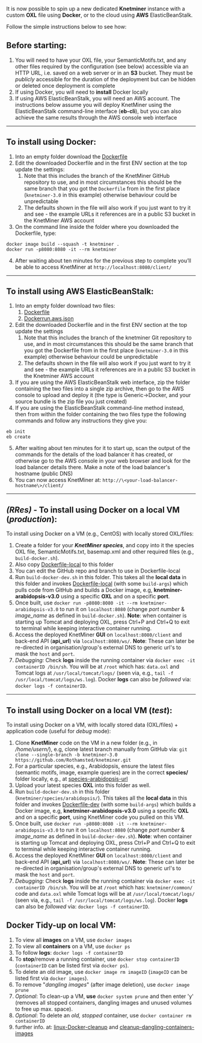 It is now possible to spin up a new dedicated **Knetminer** instance with a custom **OXL** file using **Docker**, or to the cloud using **AWS** ElasticBeanStalk.

Follow the simple instructions below to see how:

## Before starting:

1. You will need to have your OXL file, your SemanticMotifs.txt, and any other files required by the configuration (see below) accessible via an HTTP URL, i.e. saved on a web server or in an **S3** bucket. They must be _publicly_ accessible for the duration of the deployment but can be hidden or deleted once deployment is complete
2. If using Docker, you will need to **install** Docker locally
3. If using AWS ElasticBeanStalk, you will need an AWS account. The instructions below assume you will deploy KnetMiner using the ElasticBeanStalk command-line interface (**eb-cli**), but you can also achieve the same results through the AWS console web interface

***

## To install using Docker:

1. Into an empty folder download the [Dockerfile](https://raw.githubusercontent.com/Rothamsted/knetminer/knetminer-3.0/common/quickstart/Dockerfile)
2. Edit the downloaded Dockerfile and in the first ENV section at the top update the settings:
   1. Note that this includes the branch of the KnetMiner GitHub repository to use, and in most circumstances this should be the same branch that you got the `Dockerfile` from in the first place (`knetminer-3.0` in this example) otherwise behaviour could be unpredictable
   2. The defaults shown in the file will also work if you just want to try it and see - the example URLs it references are in a public S3 bucket in the KnetMiner AWS account
3. On the command line inside the folder where you downloaded the Dockerfile, type:
```
docker image build --squash -t knetminer .
docker run -p8080:8080 -it --rm knetminer
```
4. After waiting about ten minutes for the previous step to complete you’ll be able to access KnetMiner at `http://localhost:8080/client/`

***

## To install using AWS ElasticBeanStalk:

1. Into an empty folder download two files:
   1. [Dockerfile](https://raw.githubusercontent.com/Rothamsted/knetminer/knetminer-3.0/common/quickstart/Dockerfile)
   2. [Dockerrun.aws.json](https://raw.githubusercontent.com/Rothamsted/knetminer/knetminer-3.0/common/quickstart/Dockerrun.aws.json)
2. Edit the downloaded Dockerfile and in the first ENV section at the top update the settings
   1. Note that this includes the branch of the knetminer Git repository to use, and in most circumstances this should be the same branch that you got the Dockerfile from in the first place (`knetminer-3.0` in this example) otherwise behaviour could be unpredictable
   2. The defaults shown in the file will also work if you just want to try it and see - the example URLs it references are in a public S3 bucket in the Knetminer AWS account
3. If you are using the AWS ElasticBeanStalk web interface, zip the folder containing the two files into a single zip archive, then go to the AWS console to upload and deploy it (the type is Generic->Docker, and your source bundle is the zip file you just created)
4. If you are using the ElasticBeanStalk command-line method instead, then from within the folder containing the two files type the following commands and follow any instructions they give you:
```
eb init
eb create
```
5. After waiting about ten minutes for it to start up, scan the output of the commands for the details of the load balancer it has created, or otherwise go to the AWS console in your web browser and look for the load balancer details there. Make a note of the load balancer's hostname (public DNS)
6. You can now access KnetMiner at: `http://\<your-load-balancer-hostname\>/client/`

***

## **_(RRes)_** - To install using Docker on a local VM (_production_):

To install using Docker on a VM (e.g., CentOS) with locally stored OXL/files:
1. Create a folder for your _**KnetMiner species**_, and copy into it the species OXL file, SemanticMotifs.txt, basemap.xml and other required files (e.g., `build-docker.sh`).
2. Also copy [Dockerfile-local](https://raw.githubusercontent.com/Rothamsted/knetminer/knetminer-3.0/common/quickstart/Dockerfile-local) to this folder
3. You can edit the GitHub repo and branch to use in Dockerfile-local
4. Run `build-docker-dev.sh` in this folder. This takes all the **local data** in this folder and invokes [Dockerfile-local](https://github.com/Rothamsted/knetminer/blob/knetminer-3.0/common/quickstart/Dockerfile-local) (with some `build-args`) which pulls code from GitHub and builds a Docker image, e.g, **knetminer-arabidopsis-v3.0** using a specific **OXL** and on a specific **port**.
5. Once built, use `docker run -p8080:8080 -it --rm knetminer-arabidopsis-v3.0` to run it on `localhost:8080` (change _port number_ & _image_name_ as defined in `build-docker.sh`). **Note**: when container is starting up Tomcat and deploying OXL, press Ctrl+P and Ctrl+Q to exit to terminal while keeping interactive container running.
6. Access the deployed KnetMiner **GUI** on `localhost:8080/client` and back-end API (**api_url**) via `localhost:8080/ws/`. **Note**: These can later be re-directed in organisation/group's external DNS to generic url's to mask the `host` and `port`.
7. _Debugging:_ Check **logs** inside the running container via `docker exec -it containerID /bin/sh`. You will be at `/root` which has: `data.oxl` and Tomcat logs at `/usr/local/tomcat/logs/` (seen via, e.g., `tail -f /usr/local/tomcat/logs/ws.log`). Docker **logs** can also be _followed_ via: `docker logs -f containerID`.

***

## To install using Docker on a local VM (_test_):

To install using Docker on a VM, with locally stored data (OXL/files) + application code (useful for _debug_ mode):
1. Clone **KnetMiner** code on the VM in a new folder (e.g., in _/home/usern/_), e.g, clone latest branch manually from GitHub via: `git clone --single-branch -b knetminer-3.0 https://github.com/Rothamsted/knetminer.git`
2. For a particular species, e.g., Arabidopsis, ensure the latest files (semantic motifs, image, example queries) are in the correct **species/** folder locally, e.g., at [species-arabidopsis-url](https://github.com/Rothamsted/knetminer/tree/knetminer-3.0/species/arabidopsis/)
3. Upload your latest species **OXL** into this folder as well.
4. Run `build-docker-dev.sh` in this folder (`knetminer/species/arabidopsis/`). This takes all the **local data** in this folder and invokes [Dockerfile-dev](https://github.com/Rothamsted/knetminer/blob/knetminer-3.0/common/quickstart/Dockerfile-dev) (with some `build-args`) which builds a Docker image, e.g, **knetminer-arabidopsis-v3.0** using a specific **OXL** and on a specific **port**, using KnetMiner code you pulled on this VM.
5. Once built, use `docker run -p8080:8080 -it --rm knetminer-arabidopsis-v3.0` to run it on `localhost:8080` (change _port number_ & _image_name_ as defined in `build-docker-dev.sh`). **Note**: when container is starting up Tomcat and deploying OXL, press Ctrl+P and Ctrl+Q to exit to terminal while keeping interactive container running.
6. Access the deployed KnetMiner **GUI** on `localhost:8080/client` and back-end API (**api_url**) via `localhost:8080/ws/`. **Note**: These can later be re-directed in organisation/group's external DNS to generic url's to mask the `host` and `port`.
7. _Debugging:_ Check **logs** inside the running container via `docker exec -it containerID /bin/sh`. You will be at `/root` which has: `knetminer/common/` code and `data.oxl` while Tomcat logs will be at `/usr/local/tomcat/logs/` (seen via, e.g., `tail -f /usr/local/tomcat/logs/ws.log`). Docker **logs** can also be _followed_ via: `docker logs -f containerID`.

## Docker Tidy-up on local VM:
1. To view all **images** on a VM, use `docker images`
2. To view all **containers** on a VM, use `docker ps`
3. To follow **logs**: `docker logs -f containerID`
4. To **stop**/remove a running container, use `docker stop containerID` (`containerID` can be listed first via `docker ps`).
5. To delete an old image, use `docker image rm imageID` (`imageID` can be listed first via `docker images`). 
6. To remove "_dangling images_" (after image deletion), use `docker image prune`
7. _Optional_: To clean-up a VM, **use** `docker system prune` and then enter 'y' (removes all stopped containers, dangling images and unused volumes to free up max. space).
8. _Optional_: To delete an _old, stopped_ container, use `docker container rm containerID`
9. further info. at: [linux-Docker-cleanup](https://linuxize.com/post/how-to-remove-docker-images-containers-volumes-and-networks/) and [cleanup-dangling-containers-images](https://zaiste.net/removing_docker_containers/)
